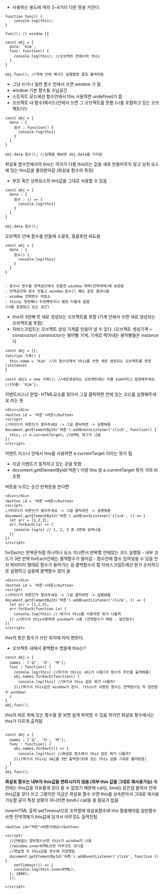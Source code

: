 - 사용하는 용도에 따라 3~4가지 다른 뜻을 가진다.

```
function func() {
    console.log(this);
}

func(); // window {}

const obj = {
  data: 'Kim',
  func: function() {
    console.log(this); //오브젝트 안에서의 this
  }
}

obj.func(); //객체 안에 메서드 실행할땐 괄호 붙여야됨

```

- 그냥 쓰거나 일반 함수 안에서 쓰면 window 가 뜸
- window 기본 함수들 수납공간
- 스트릭트 모드에선 함수안에서 this 사용하면 undefined가 뜸
- 오브젝트 내 함수(메서드)안에서 쓰면 그 오브젝트를 뜻함
  (나를 포함하고 있는 오브젝트다!)

```
const obj = {
  data : {
    함수 : function() {
      console.log(this)
    }
  }
}

obj.data.함수(); //실행을 해보면 obj.data를 가리킴
```

화살표 함수안에서의 this는 의미가 다름
this라는 값을 새로 만들어주지 않고 상위 요소에 있는 this값을
물려받아감 (화살표 함수의 특징)

- 부모 혹은 상위요소의 this값을 그대로 사용할 수 있음

```
const obj = {
  data : {
    함수 : () => {
      console.log(this)
    }
  }
}

obj.data.함수();
```

오브젝트 안에 함수를 만들때 소괄호, 중괄호만 써도됨

```
const obj = {
  data : {
    함수() {
      console.log(this)
    }
  }
}


- 함수나 변수를 전역공간에서 만들면 window 객체(전역객체)에 보관됨
- 전역공간에 함수 만들고 window.함수() 해도 같은 결과나옴
- window 전역변수 저장소
- this는 첫번째나 두번째뜻이나 별반 다를게 없음
(나를 포함하고 있는 공간)
```

- this의 3번째 뜻 새로 생성되는 오브젝트를 뜻함
  (기계 안에서 쓰면 새로 생성되는 오브젝트를 뜻함)
- 자바스크립트는 오브젝트 생성 기계를 만들어 낼 수 있다.
  (오브젝트 생성기계 = constructor)
  constructor는 붕어빵 기계, 기계로 찍어내는 붕어빵들은 instance다

```
const obj = {};
function 기계() {
  this.name = 'Kim' //이 함수안에서 this를 쓰면 새로 생성되는 오브젝트를 뜻함(instance)
}

const obj1 = new 기계(); //새로생성되는 오브젝트에는 이름 kim이라고 설정해주세요. //{이름: 'Kim'};

```

이벤트리스너 문법- HTML요소를 찾아서 그걸 클릭하면 안에 있는 코드를 실행해주세요 라는 뜻

```
<div></div>
<button id = '버튼'>버튼</button>
<script>
//아이디가 버튼인거 찾아주세요 -> 그걸 클릭하면 -> 실행해줌
document.getElementById('버튼').addEventListener('click', function() {
  this; // e.currentTarget; //HTML 태그가 나옴
})
</script>
```

이벤트 리스너 안에서 this를 사용하면 e.currentTarget 이라는 뜻이 됨.

- 지금 이벤트가 동작하고 있는 곳을 뜻함
- document.getElementById('버튼') 이랑 this 랑 e.currentTarget 뜻이 거의 비슷함

버튼을 누르는 순간 반복문을 쓴다면

```
<div></div>
<button id = '버튼'>버튼</button>
<script>
//아이디가 버튼인거 찾아주세요 -> 그걸 클릭하면 -> 실행해줌
document.getElementById('버튼').addEventListener('click', () => {
  let arr = [1,2,3];
  arr.forEach((a) => {
    console.log(a) // 1, 2, 3 총 3번에 걸쳐나옴
  })
})
</script>
```

forEach는 반복문처럼 하나하나 요소 지나면서 반복함 안에있는 코드 실행됨 - 내부 코드가 3번 반복
forEach안에는 콜백함수가 들어감 - 함수안에 함수 집어넣을 수 있음
인자 파라미터 형태로 함수가 들어가는 걸 콜백함수라 함
자바스크립트에선 뭔가 순차적으로 실행하고 싶을때 콜백함수 많이 씀

```
<div></div>
<button id = '버튼'>버튼</button>
<script>
//아이디가 버튼인거 찾아주세요 -> 그걸 클릭하면 -> 실행해줌
document.getElementById('버튼').addEventListener('click', () => {
  let arr = [1,2,3];
  arr.forEach(function (a) {
    console.log(this) // 여기서 this를 사용하면 뭐가 나올까
  }) //여기서 this사용하면 window가 나옴 (전역함수기 때문 - 일반함수)
})
</script>
```

this의 뜻은 함수가 쓰인 위치에 따라 변한다.

- 오브젝트 내에서 콜백함수 썼을때 this는?

```
const obj = {
  names : ['김', '이', '박'];
  func : function() {
    console.log(this) //여기서 this는 obj가 나옴(이 함수의 주인을 출력해줌)
    obj.names.forEach(function() {
      console.log(this) //여기서 this 값은 뭐가 나올까?
    })//여기서 this값은 window가 된다. (this가 사용된 함수는 전역함수임 즉 일반함수 window)
  }
}
obj.func();
```

this의 바로 위에 있는 함수를 잘 보면 쉽게 파악할 수 있음
하지만 화살표 함수에서는 this가 다르게 출력됨

```

const obj = {
  names : ['김', '이', '박'];
  func : function() {
    obj.names.forEach(() => {
      console.log(this) //화살표 함수에서 this 값은 뭐가 나올까?
    })//여기서 this는 obj를 3번 출력함(위에 있는 this 값을 그대로 물려받음)
  }
}
obj.func();
```

**화살표 함수는 내부의 this값을 변화시키지 않음 (외부 this 값을 그대로 재사용가능)**
예전에는 this값을 자유롭게 갖다 쓸 수 없었기 때문에 call(), bind() 같은걸 붙여서 안에 this값을 갖다 쓰고 그랬지만 지금은 화살표 함수 쓰면 this를 상속받아서 그대로 재사용 가능함
굳이 특정 상황이 아니라면 bind나 call을 쓸 필요가 없음

innerHTML 출력 setTimeout으로 조작할때 화살표함수에 this 활용해야됨
일반함수 쓰면 전역객체가 this값에 담겨서 아무것도 출력안됨

```
<button id="버튼">버튼이에요</button>

<script>
  //근본없는 일반함수쓰면 this가 window가 나옴
  //window.innerHTML쓰면 아무것도 안나옴
  //옛날엔 이 this값을 변수에 저장했음
  document.getElementById('버튼').addEventListener('click', function (){
    setTimeout(() => {
    console.log(this.innerHTML);
  }, 1000);
  });

</script>
```
